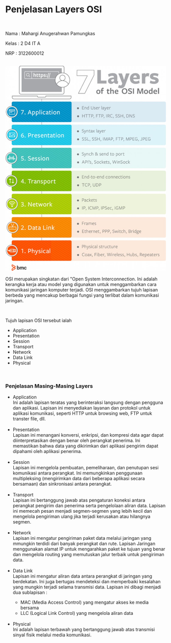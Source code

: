 <h1>Penjelasan Layers OSI</h1>

</br>

<p>Nama  : Mahargi Anugerahwan Pamungkas</p>
<p>Kelas : 2 D4 IT A</p>
<p>NRP   : 3122600012</p>

</br>

<div style="text-align:center">
  <img src="../assets/osiLayer.jpg"/>
</div>

<p>OSI merupakan singkatan dari "Open System Interconnection. Ini adalah kerangka kerja atau model yang digunakan untuk menggambarkan cara komunikasi jaringan komputer terjadi. OSI menggambarkan tujuh lapisan berbeda yang mencakup berbagai fungsi yang terlibat dalam komunikasi jaringan.</p>

</br>

<p>Tujuh lapisan OSI tersebut ialah</p>
<ul>
  <li>Application</li>
  <li>Presentation</li>
  <li>Session</li>
  <li>Transport</li>
  <li>Network</li>
  <li>Data Link</li>
  <li>Physical</li>
</ul>

</br>

<h3>Penjelasan Masing-Masing Layers</h3>

<ul>
  <li>
    Application 
    <div>
      Ini adalah lapisan teratas yang berinteraksi langsung dengan pengguna dan aplikasi. Lapisan ini menyediakan layanan dan protokol untuk aplikasi komunikasi, seperti HTTP untuk browsing web, FTP untuk transter file, dll.
    </div>
  </li>
  </br>
  <li>
    Presentation 
    <div>
      Lapisan ini menangani konversi, enkripsi, dan kompresi data agar dapat diinterpretasikan dengan benar oleh perangkat penerima. Ini memastikan bahwa data yang dikirimkan dari aplikasi pengirim dapat dipahami oleh aplikasi penerima.
    </div>
  </li>
  </br>
  <li>
    Session 
    <div>
      Lapisan ini mengelola pembuatan, pemeliharaan, dan penutupan sesi komunikasi antara perangkat. Ini memungkinkan penggunaan multipleksing (mengirimkan data dari beberapa aplikasi secara bersamaan) dan sinkronisasi antara perangkat. 
    </div>
  </li>
  </br>
  <li>
    Transport 
    <div>
      Lapisan ini bertanggung jawab atas pengaturan koneksi antara perangkat pengirim dan penerima serta pengelolaan aliran data. Lapisan ini memecah pesan menjadi segmen-segmen yang lebih kecil dan mengelola pengiriman ulang jika terjadi kerusakan atau hilangnya segmen.
    </div>
  </li>
  </br>
  <li>
    Network 
    <div>
      Lapisan ini mengatur pengiriman paket data melalui jaringan yang mmungkin terdidi dari banyak perangkat dan rute. Lapisan Jaringan menggunakan alamat IP untuk mengarahkan paket ke tujuan yang benar dan mengelola routing yang memutuskan jalur terbaik untuk pengiriman data.
    </div>
  </li>
  </br>
  <li>
    Data Link 
    <div>
      Lapisan ini mengatur aliran data antara perangkat di jaringan yang berdekatan. Ini juga bertugas mendeteksi dan memperbaiki kesalahan yang mungkin terjadi selama transmisi data. Lapisan ini dibagi menjadi dua sublapisan : 
      <ul>
        <li>MAC (Media Access Control) yang mengatur akses ke media bersama</li>
        <li>LLC (Logical Link Control) yang mengelola aliran data</li>
      </ul>
    </div>
  </li>
  </br>
  <li>
    Physical 
    <div>
    Ini adalah lapisan terbawah yang bertanggung jawab atas transmisi sinyal fisik melalui media komunikasi.
    </div>
  </li>
</ul>

